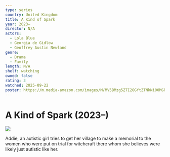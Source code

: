 ```yaml
---
type: series
country: United Kingdom
title: A Kind of Spark
year: 2023–
director: N/A
actors:
  - Lola Blue
  - Georgia de Gidlow
  - Geoffrey Austin Newland
genre:
  - Drama
  - Family
length: N/A
shelf: watching
owned: false
rating: 3
watched: 2025-09-22
poster: https://m.media-amazon.com/images/M/MV5BMzg5ZTI2OGYtZTNkNi00MGRkLTlmOTItNzhmMWI5N2RkNjQ2XkEyXkFqcGc@._V1_SX300.jpg
---
```


# A Kind of Spark (2023–)

![](https://m.media-amazon.com/images/M/MV5BMzg5ZTI2OGYtZTNkNi00MGRkLTlmOTItNzhmMWI5N2RkNjQ2XkEyXkFqcGc@._V1_SX300.jpg)

Addie, an autistic girl tries to get her village to make a memorial to the women who were put on trial for witchcraft there whom she believes were likely just autistic like her.